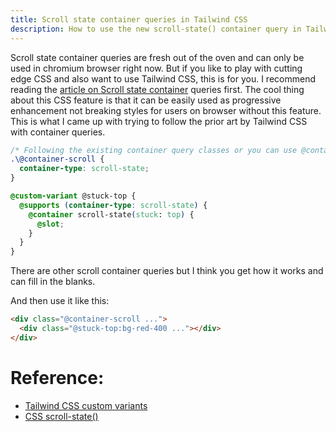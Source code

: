 ```yaml
---
title: Scroll state container queries in Tailwind CSS
description: How to use the new scroll-state() container query in Tailwind CSS v4
---
```


Scroll state container queries are fresh out of the oven and can only be used in chromium browser right now.
But if you like to play with cutting edge CSS and also want to use Tailwind CSS, this is for you.
I recommend reading the [article on Scroll state container](https://developer.chrome.com/blog/css-scroll-state-queries) queries first.
The cool thing about this CSS feature is that it can be easily used as progressive enhancement not breaking styles for users on browser without this feature.
This is what I came up with trying to follow the prior art by Tailwind CSS with container queries.

```css
/* Following the existing container query classes or you can use @container-[scroll-state] */
.\@container-scroll {
  container-type: scroll-state;
}

@custom-variant @stuck-top {
  @supports (container-type: scroll-state) {
    @container scroll-state(stuck: top) {
      @slot;
    }
  }
}
```

There are other scroll container queries but I think you get how it works and can fill in the blanks.

And then use it like this:

```html
<div class="@container-scroll ...">
  <div class="@stuck-top:bg-red-400 ..."></div>
</div>
```

# Reference:

- [Tailwind CSS custom variants](https://tailwindcss.com/docs/adding-custom-styles#adding-custom-variants)
- [CSS scroll-state()](https://developer.chrome.com/blog/css-scroll-state-queries)
